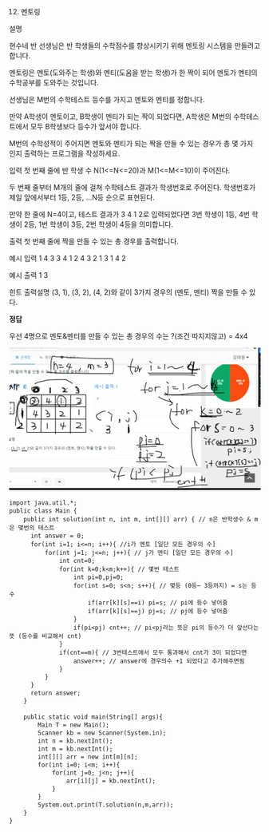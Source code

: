 12. 멘토링

설명

현수네 반 선생님은 반 학생들의 수학점수를 향상시키기 위해 멘토링 시스템을 만들려고 합니다.

멘토링은 멘토(도와주는 학생)와 멘티(도움을 받는 학생)가 한 짝이 되어 멘토가 멘티의 수학공부를 도와주는 것입니다.

선생님은 M번의 수학테스트 등수를 가지고 멘토와 멘티를 정합니다.

만약 A학생이 멘토이고, B학생이 멘티가 되는 짝이 되었다면, A학생은 M번의 수학테스트에서 모두 B학생보다 등수가 앞서야 합니다.

M번의 수학성적이 주어지면 멘토와 멘티가 되는 짝을 만들 수 있는 경우가 총 몇 가지 인지 출력하는 프로그램을 작성하세요.

입력
첫 번째 줄에 반 학생 수 N(1<=N<=20)과 M(1<=M<=10)이 주어진다.

두 번째 줄부터 M개의 줄에 걸쳐 수학테스트 결과가 학생번호로 주어진다. 학생번호가 제일 앞에서부터 1등, 2등, ...N등 순으로 표현된다.

만약 한 줄에 N=4이고, 테스트 결과가 3 4 1 2로 입력되었다면 3번 학생이 1등, 4번 학생이 2등, 1번 학생이 3등, 2번 학생이 4등을 의미합니다.

출력
첫 번째 줄에 짝을 만들 수 있는 총 경우를 출력합니다.

예시 입력 1
4 3
3 4 1 2
4 3 2 1
3 1 4 2

예시 출력 1
3

힌트
출력설명
(3, 1), (3, 2), (4, 2)와 같이 3가지 경우의 (멘토, 멘티) 짝을 만들 수 있다.

**정답**

우선 4명으로 멘토&멘티를 만들 수 있는 총 경우의 수는 ?(조건 따지지않고) = 4x4

![Visual Studio Code](/img/멘토링.png)

```
import java.util.*;
public class Main {
    public int solution(int n, int m, int[][] arr) { // n은 반학생수 & m은 몇번의 테스트
      int answer = 0;
      for(int i=1; i<=n; i++){ //i가 멘토 [일단 모든 경우의 수]
          for(int j=1; j<=n; j++){ // j가 멘티 [일단 모든 경우의 수]
              int cnt=0;
              for(int k=0;k<m;k++){ // 몇번 테스트
                  int pi=0,pj=0;
                  for(int s=0; s<n; s++){ // 몇등 (0등~ 3등까지) = s는 등수
                      if(arr[k][s]==i) pi=s; // pi에 등수 넣어줌
                      if(arr[k][s]==j) pj=s; // pj에 등수 넣어줌
                  }
                  if(pi<pj) cnt++; // pi<pj라는 뜻은 pi의 등수가 더 앞선다는 뜻 (등수를 비교해서 cnt)
              }
              if(cnt==m){ // 3번테스트에서 모두 통과해서 cnt가 3이 되었다면
                  answer++; // answer에 경우의수 +1 되었다고 추가해주면됨
              }
          }
      }
      return answer;
    }

    public static void main(String[] args){
        Main T = new Main();
        Scanner kb = new Scanner(System.in);
        int n = kb.nextInt();
        int m = kb.nextInt();
        int[][] arr = new int[m][n];
        for(int i=0; i<m; i++){
            for(int j=0; j<n; j++){
                arr[i][j] = kb.nextInt();
            }
        }
        System.out.print(T.solution(n,m,arr));
    }
}
```
